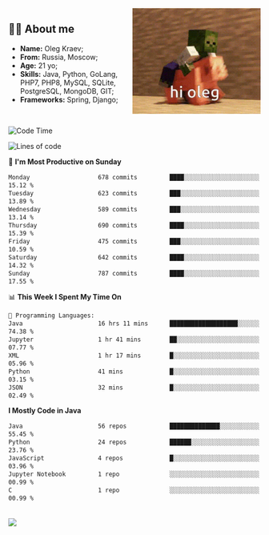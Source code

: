 <img align="right" height="211" width="256" src="res/hi-oleg.gif">
<div>
	<h2>👨‍💻 About me</h2>
	<ul align="left">
	    <li><strong>Name:</strong> Oleg Kraev;</li>
	    <li><strong>From:</strong> Russia, Moscow;</li>
	    <li><strong>Age:</strong> 21 yo;</li>
	    <li><strong>Skills:</strong> Java, Python, GoLang, PHP7, PHP8, MySQL, SQLite, PostgreSQL, MongoDB, GIT;</li>
	    <li><strong>Frameworks:</strong> Spring, Django;</li>
	</ul>
</div>
<br>

<!--START_SECTION:waka-->
![Code Time](http://img.shields.io/badge/Code%20Time-1%2C094%20hrs%2043%20mins-blue)

![Lines of code](https://img.shields.io/badge/From%20Hello%20World%20I%27ve%20Written-1.9%20million%20lines%20of%20code-blue)

📅 **I'm Most Productive on Sunday** 

```text
Monday                   678 commits         ████░░░░░░░░░░░░░░░░░░░░░   15.12 % 
Tuesday                  623 commits         ███░░░░░░░░░░░░░░░░░░░░░░   13.89 % 
Wednesday                589 commits         ███░░░░░░░░░░░░░░░░░░░░░░   13.14 % 
Thursday                 690 commits         ████░░░░░░░░░░░░░░░░░░░░░   15.39 % 
Friday                   475 commits         ███░░░░░░░░░░░░░░░░░░░░░░   10.59 % 
Saturday                 642 commits         ████░░░░░░░░░░░░░░░░░░░░░   14.32 % 
Sunday                   787 commits         ████░░░░░░░░░░░░░░░░░░░░░   17.55 % 
```


📊 **This Week I Spent My Time On** 

```text
💬 Programming Languages: 
Java                     16 hrs 11 mins      ███████████████████░░░░░░   74.38 % 
Jupyter                  1 hr 41 mins        ██░░░░░░░░░░░░░░░░░░░░░░░   07.77 % 
XML                      1 hr 17 mins        █░░░░░░░░░░░░░░░░░░░░░░░░   05.96 % 
Python                   41 mins             █░░░░░░░░░░░░░░░░░░░░░░░░   03.15 % 
JSON                     32 mins             █░░░░░░░░░░░░░░░░░░░░░░░░   02.49 % 
```

**I Mostly Code in Java** 

```text
Java                     56 repos            ██████████████░░░░░░░░░░░   55.45 % 
Python                   24 repos            ██████░░░░░░░░░░░░░░░░░░░   23.76 % 
JavaScript               4 repos             █░░░░░░░░░░░░░░░░░░░░░░░░   03.96 % 
Jupyter Notebook         1 repo              ░░░░░░░░░░░░░░░░░░░░░░░░░   00.99 % 
C                        1 repo              ░░░░░░░░░░░░░░░░░░░░░░░░░   00.99 % 
```




<!--END_SECTION:waka-->

<br>
<img align="center" src="https://wakatime.com/share/@hteppl/18a68a4e-e1fb-41eb-b9f2-e999d76b9bac.svg">
